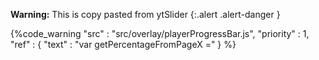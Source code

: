 
**Warning:**
This is copy pasted from ytSlider
{:.alert .alert-danger }

{%code_warning
    "src" : "src/overlay/playerProgressBar.js",
    "priority" : 1,
    "ref" : {
        "text" : "var getPercentageFromPageX ="
    }
%}
